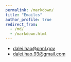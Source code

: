 ```yaml
---
permalink: /markdown/
title: "Emailcs"
author_profile: true
redirect_from: 
  - /md/
  - /markdown.html
---
```


* dalei.hao@pnnl.gov
* dalei.hao.93@gmail.com


<script type="text/javascript" id="clstr_globe" src="//clustrmaps.com/globe.js?d=iWTS1J4l5IyGC6l-atHWkOLgPg7MC5ADt4ZJa0rorgE"></script>


